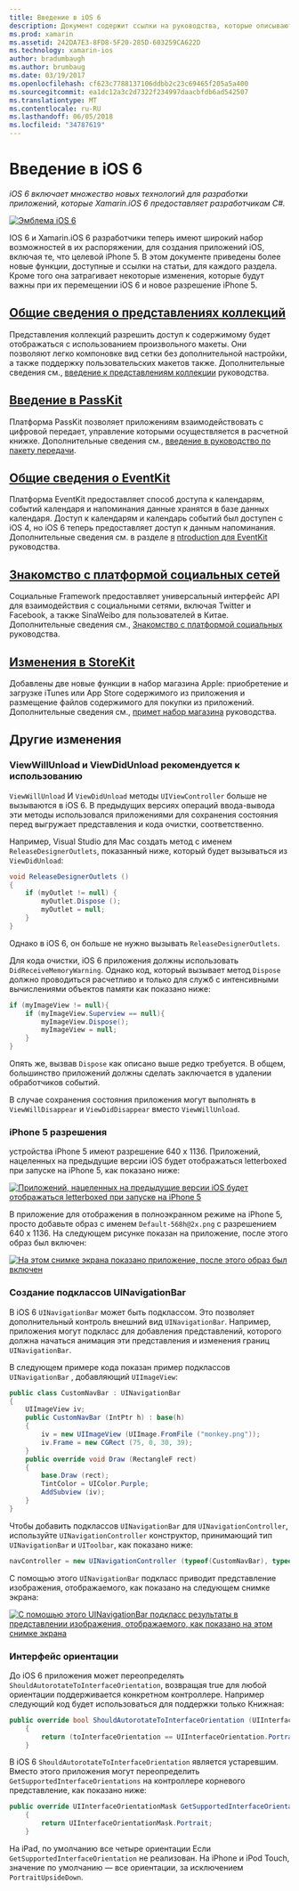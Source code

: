 ```yaml
---
title: Введение в iOS 6
description: Документ содержит ссылки на руководства, которые описывают возможности, появившиеся в iOS 6. Представления коллекций, PassKit, платформа социальных сетей и изменения StoreKit обсуждаются.
ms.prod: xamarin
ms.assetid: 242DA7E3-8FD8-5F20-285D-603259CA622D
ms.technology: xamarin-ios
author: bradumbaugh
ms.author: brumbaug
ms.date: 03/19/2017
ms.openlocfilehash: cf623c7788137106ddbb2c23c69465f205a5a400
ms.sourcegitcommit: ea1dc12a3c2d7322f234997daacbfdb6ad542507
ms.translationtype: MT
ms.contentlocale: ru-RU
ms.lasthandoff: 06/05/2018
ms.locfileid: "34787619"
---
```

# <a name="introduction-to-ios-6"></a>Введение в iOS 6

_iOS 6 включает множество новых технологий для разработки приложений, которые Xamarin.iOS 6 предоставляет разработчикам C#._

[ ![](images/ios6-large.jpg "Эмблема iOS 6")](images/ios6-large.jpg#lightbox)

IOS 6 и Xamarin.iOS 6 разработчики теперь имеют широкий набор возможностей в их распоряжении, для создания приложений iOS, включая те, что целевой iPhone 5.
В этом документе приведены более новые функции, доступные и ссылки на статьи, для каждого раздела. Кроме того она затрагивает некоторые изменения, которые будут важны при их перемещении iOS 6 и новое разрешение iPhone 5.


## <a name="introduction-to-collection-viewsiosuser-interfacecontrolsuicollectionviewmd"></a>[Общие сведения о представлениях коллекций](~/ios/user-interface/controls/uicollectionview.md)

Представления коллекций разрешить доступ к содержимому будет отображаться с использованием произвольного макеты. Они позволяют легко компоновке вид сетки без дополнительной настройки, а также поддержку пользовательских макетов также. Дополнительные сведения см., [введение к представлениям коллекции](~/ios/user-interface/controls/uicollectionview.md) [ ](~/ios/user-interface/controls/uicollectionview.md)руководства.


## <a name="introduction-to-passkitiosplatformpasskitmd"></a>[Введение в PassKit](~/ios/platform/passkit.md)

Платформа PassKit позволяет приложениям взаимодействовать с цифровой передает, управление которыми осуществляется в расчетной книжке. Дополнительные сведения см., [введение в руководство по пакету передачи](~/ios/platform/passkit.md).


##  <a name="introduction-to-eventkitiosplatformeventkitmd"></a>[Общие сведения о EventKit](~/ios/platform/eventkit.md)

Платформа EventKit предоставляет способ доступа к календарям, событий календаря и напоминания данные хранятся в базе данных календаря. Доступ к календарям и календарь событий был доступен с iOS 4, но iOS 6 теперь предоставляет доступ к данным напоминания. Дополнительные сведения см. в разделе [я](~/ios/platform/eventkit.md) [ntroduction для EventKit](~/ios/platform/eventkit.md) руководства.


##  <a name="introduction-to-the-social-frameworkiosplatformsocial-frameworkmd"></a>[Знакомство с платформой социальных сетей](~/ios/platform/social-framework.md)

Социальные Framework предоставляет универсальный интерфейс API для взаимодействия с социальными сетями, включая Twitter и Facebook, а также SinaWeibo для пользователей в Китае. Дополнительные сведения см., [Знакомство с платформой социальных](~/ios/platform/social-framework.md) руководства.


##  <a name="changes-to-storekitchanges-to-storekitmd"></a>[Изменения в StoreKit](changes-to-storekit.md)

Добавлены две новые функции в набор магазина Apple: приобретение и загрузке iTunes или App Store содержимого из приложения и размещение файлов содержимого для покупки из приложений. Дополнительные сведения см., [примет набор магазина](changes-to-storekit.md) руководства.


## <a name="other-changes"></a>Другие изменения


### <a name="viewwillunload-and-viewdidunload-deprecated"></a>ViewWillUnload и ViewDidUnload рекомендуется к использованию

`ViewWillUnload` И `ViewDidUnload` методы `UIViewController` больше не вызываются в iOS 6. В предыдущих версиях операций ввода-вывода эти методы использовался приложениями для сохранения состояния перед выгружает представления и кода очистки, соответственно.

Например, Visual Studio для Mac создать метод с именем `ReleaseDesignerOutlets`, показанный ниже, который будет вызываться из `ViewDidUnload`:

```csharp
void ReleaseDesignerOutlets ()
{
    if (myOutlet != null) {
        myOutlet.Dispose ();
        myOutlet = null;
    }
}
```

Однако в iOS 6, он больше не нужно вызывать `ReleaseDesignerOutlets`.   
   
   
   
Для кода очистки, iOS 6 приложения должны использовать `DidReceiveMemoryWarning`. Однако код, который вызывает метод `Dispose` должно проводиться расчетливо и только для служб с интенсивными вычислениями объектов памяти как показано ниже:

```csharp
if (myImageView != null){
    if (myImageView.Superview == null){
        myImageView.Dispose();
        myImageView = null;
    }
}
```

Опять же, вызвав `Dispose` как описано выше редко требуется. В общем, большинство приложений должны сделать заключается в удалении обработчиков событий.

В случае сохранения состояния приложения могут выполнять в `ViewWillDisappear` и `ViewDidDisappear` вместо `ViewWillUnload`.


### <a name="iphone-5-resolution"></a>iPhone 5 разрешения

устройства iPhone 5 имеют разрешение 640 x 1136. Приложений, нацеленных на предыдущие версии iOS будет отображаться letterboxed при запуске на iPhone 5, как показано ниже:

 [![](images/01-letterboxed.png "Приложений, нацеленных на предыдущие версии iOS будет отображаться letterboxed при запуске на iPhone 5")](images/01-letterboxed.png#lightbox)

В приложение для отображения в полноэкранном режиме на iPhone 5, просто добавьте образ с именем `Default-568h@2x.png` с разрешением 640 x 1136. На следующем рисунке показан на приложение, после этого образ был включен:

 [![](images/02-fullscreen.png "На этом снимке экрана показано приложение, после этого образ был включен")](images/02-fullscreen.png#lightbox)

### <a name="subclassing-uinavigationbar"></a>Создание подклассов UINavigationBar

В iOS 6 `UINavigationBar` может быть подклассом. Это позволяет дополнительный контроль внешний вид `UINavigationBar`. Например, приложения могут подкласс для добавления представлений, которого должна начаться анимация эти представления и изменения границ `UINavigationBar`.

В следующем примере кода показан пример подклассов `UINavigationBar` , добавляющий `UIImageView`:

```csharp
public class CustomNavBar : UINavigationBar
{
    UIImageView iv;
    public CustomNavBar (IntPtr h) : base(h)
    {
        iv = new UIImageView (UIImage.FromFile ("monkey.png"));
        iv.Frame = new CGRect (75, 0, 30, 39);
    }
    public override void Draw (RectangleF rect)
    {
        base.Draw (rect);
        TintColor = UIColor.Purple;
        AddSubview (iv);
    }
}
```

Чтобы добавить подклассов `UINavigationBar` для `UINavigationController`, используйте `UINavigationController` конструктор, принимающий тип `UINavigationBar` и `UIToolbar`, как показано ниже:

```csharp
navController = new UINavigationController (typeof(CustomNavBar), typeof(UIToolbar));
```

С помощью этого `UINavigationBar` подкласс приводит представление изображения, отображаемого, как показано на следующем снимке экрана:

 [![](images/03-navbar.png "С помощью этого UINavigationBar подкласс результаты в представлении изображения, отображаемого, как показано на этом снимке экрана")](images/03-navbar.png#lightbox)

### <a name="interface-orientation"></a>Интерфейс ориентации

До iOS 6 приложения может переопределять `ShouldAutorotateToInterfaceOrientation`, возвращая true для любой ориентации поддерживается конкретном контроллере. Например следующий код будет использоваться для поддержки только Книжная:

```csharp
public override bool ShouldAutorotateToInterfaceOrientation (UIInterfaceOrientation toInterfaceOrientation)
    {
        return (toInterfaceOrientation == UIInterfaceOrientation.Portrait);
    }
```

В iOS 6 `ShouldAutorotateToInterfaceOrientation` является устаревшим.
Вместо этого приложения могут переопределить `GetSupportedInterfaceOrientations` на контроллере корневого представление, как показано ниже:

```csharp
public override UIInterfaceOrientationMask GetSupportedInterfaceOrientations ()
    {
        return UIInterfaceOrientationMask.Portrait;
    }
```

На iPad, по умолчанию все четыре ориентации Если `GetSupportedInterfaceOrientation` не реализован. На iPhone и iPod Touch, значение по умолчанию — все ориентации, за исключением `PortraitUpsideDown`.
